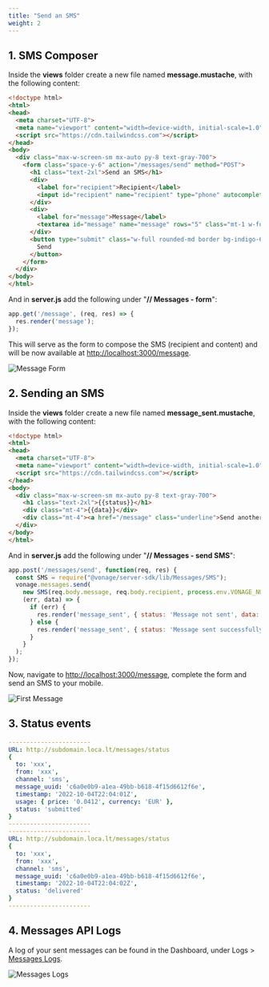 ```yaml
---
title: "Send an SMS"
weight: 2
---
```


## 1. SMS Composer

Inside the **views** folder create a new file named **message.mustache**, with the following content:

```html
<!doctype html>
<html>
<head>
  <meta charset="UTF-8">
  <meta name="viewport" content="width=device-width, initial-scale=1.0">
  <script src="https://cdn.tailwindcss.com"></script>
</head>
<body>
  <div class="max-w-screen-sm mx-auto py-8 text-gray-700">
    <form class="space-y-6" action="/messages/send" method="POST">
      <h1 class="text-2xl">Send an SMS</h1>
      <div>
        <label for="recipient">Recipient</label>
        <input id="recipient" name="recipient" type="phone" autocomplete="phone" required class="mt-1 w-full rounded-md border border-gray-300 px-3 py-2 text-gray-900 placeholder-gray-500" placeholder="">
      </div>
      <div>
        <label for="message">Message</label>
        <textarea id="message" name="message" rows="5" class="mt-1 w-full rounded-md border border-gray-300 px-3 py-2 text-gray-900 placeholder-gray-500" placeholder=""></textarea>
      </div>
      <button type="submit" class="w-full rounded-md border bg-indigo-600 hover:bg-indigo-700 py-2 px-4 text-white">
        Send
      </button>
    </form>
  </div>
</body>
</html>
```

And in **server.js** add the following under "**// Messages - form**":

```js
app.get('/message', (req, res) => {
  res.render('message');
});
```

This will serve as the form to compose the SMS (recipient and content) and will be now available at [http://localhost:3000/message](http://localhost:3000/message).

![Message Form](/messages/message_form.png)

## 2. Sending an SMS

Inside the **views** folder create a new file named **message_sent.mustache**, with the following content:

```html
<!doctype html>
<html>
<head>
  <meta charset="UTF-8">
  <meta name="viewport" content="width=device-width, initial-scale=1.0">
  <script src="https://cdn.tailwindcss.com"></script>
</head>
<body>
  <div class="max-w-screen-sm mx-auto py-8 text-gray-700">
    <h1 class="text-2xl">{{status}}</h1>
    <div class="mt-4">{{data}}</div>
    <div class="mt-4"><a href="/message" class="underline">Send another</a></div>
  </div>
</body>
</html>
```

And in **server.js** add the following under "**// Messages - send SMS**":

```js
app.post('/messages/send', function(req, res) {
  const SMS = require("@vonage/server-sdk/lib/Messages/SMS");
  vonage.messages.send(
    new SMS(req.body.message, req.body.recipient, process.env.VONAGE_NUMBER),
    (err, data) => {
      if (err) {
        res.render('message_sent', { status: 'Message not sent', data: JSON.stringify(err) });
      } else {
        res.render('message_sent', { status: 'Message sent successfully', data: JSON.stringify(data) });
      }
    }
  );
});
```

Now, navigate to [http://localhost:3000/message](http://localhost:3000/message), complete the form and send an SMS to your mobile.

![First Message](/messages/first_message_trim.png)

## 3. Status events

```yml
-----------------------
URL: http://subdomain.loca.lt/messages/status
{
  to: 'xxx',
  from: 'xxx',
  channel: 'sms',
  message_uuid: 'c6a0e0b9-a1ea-49bb-b618-4f15d6612f6e',
  timestamp: '2022-10-04T22:04:01Z',
  usage: { price: '0.0412', currency: 'EUR' },
  status: 'submitted'
}
-----------------------
-----------------------
URL: http://subdomain.loca.lt/messages/status
{
  to: 'xxx',
  from: 'xxx',
  channel: 'sms',
  message_uuid: 'c6a0e0b9-a1ea-49bb-b618-4f15d6612f6e',
  timestamp: '2022-10-04T22:04:02Z',
  status: 'delivered'
}
-----------------------
```

## 4. Messages API Logs

A log of your sent messages can be found in the Dashboard, under Logs > [Messages Logs](https://dashboard.nexmo.com/messages/logs).

![Messages Logs](/messages/messages_logs_sent.png)